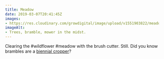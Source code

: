 ```yaml
---
title: Meadow
date: 2019-03-07T20:41:45Z
images: 
- https://res.cloudinary.com/growdigital/image/upload/v1551903822/meadow-6EEA706A.jpg
imageAlt: 
- Trees, bramble, mower in the midst.
---
```


Clearing the #wildflower #meadow with the brush cutter. Still. Did you know brambles are a [biennial cropper](https://rachel-the-gardener.blogspot.com/2012/03/bramble-removal-how-to-do-it.html)?
